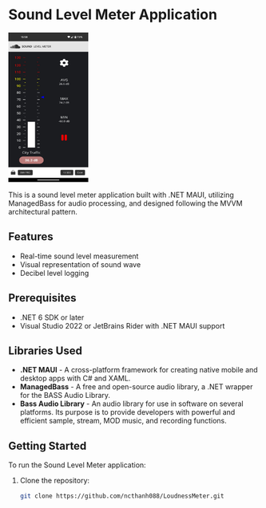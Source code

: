 ﻿# Sound Level Meter Application

<img src="./LoundMeter.jpeg" alt="Sound Level Meter Application" width="160" height="300">


This is a sound level meter application built with .NET MAUI, utilizing ManagedBass for audio processing, and designed following the MVVM architectural pattern.

## Features

- Real-time sound level measurement
- Visual representation of sound wave
- Decibel level logging

## Prerequisites

- .NET 6 SDK or later
- Visual Studio 2022 or JetBrains Rider with .NET MAUI support

## Libraries Used

- **.NET MAUI** - A cross-platform framework for creating native mobile and desktop apps with C# and XAML.
- **ManagedBass** - A free and open-source audio library, a .NET wrapper for the BASS Audio Library.
- **Bass Audio Library** - An audio library for use in software on several platforms. Its purpose is to provide developers with powerful and efficient sample, stream, MOD music, and recording functions.

## Getting Started

To run the Sound Level Meter application:

1. Clone the repository:
   ```bash
   git clone https://github.com/ncthanh088/LoudnessMeter.git

